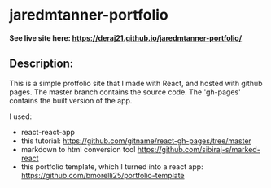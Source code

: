 # jaredmtanner-portfolio
#### See live site here: https://deraj21.github.io/jaredmtanner-portfolio/

## Description:
This is a simple protfolio site that I made with React, and hosted with github pages.
The master branch contains the source code.
The 'gh-pages' contains the built version of the app.

I used:
- react-react-app
- this tutorial: https://github.com/gitname/react-gh-pages/tree/master
- markdown to html conversion tool https://github.com/sibiraj-s/marked-react
- this portfolio template, which I turned into a react app: https://github.com/bmorelli25/portfolio-template
